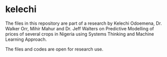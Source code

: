 # kelechi

The files in this repository are part of a research by Kelechi Odoemena, Dr. Walker Orr, Mihir Mahur and Dr. Jeff Walters on Predictive Modelling 
of prices of several crops in Nigeria using Systems Thinking and Machine Learning Approach.

The files and codes are open for research use.
